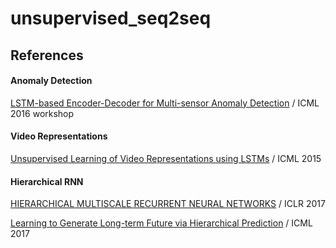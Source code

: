 # unsupervised_seq2seq

## References

#### Anomaly Detection

[LSTM-based Encoder-Decoder for Multi-sensor Anomaly Detection](https://arxiv.org/pdf/1607.00148.pdf) / ICML 2016 workshop

#### Video Representations

[Unsupervised Learning of Video Representations using LSTMs](http://www.cs.toronto.edu/~nitish/unsup_video.pdf) / ICML 2015

#### Hierarchical RNN

[HIERARCHICAL MULTISCALE RECURRENT NEURAL NETWORKS](https://arxiv.org/pdf/1609.01704.pdf) / ICLR 2017

[Learning to Generate Long-term Future via Hierarchical Prediction](https://web.eecs.umich.edu/~honglak/icml17_hierarchicalVideoPrediction.pdf) / ICML 2017
